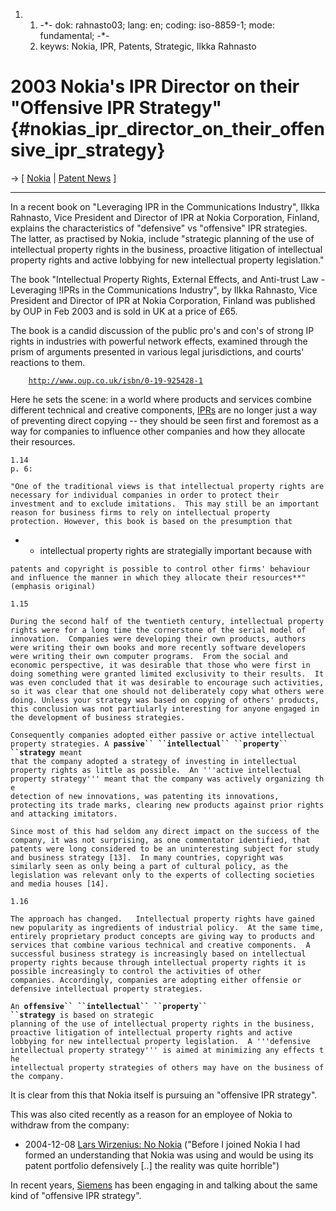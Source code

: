 1.  1.  -\*- dok: rahnasto03; lang: en; coding: iso-8859-1; mode:
        fundamental; -\*-
    2.  keyws: Nokia, IPR, Patents, Strategic, Ilkka Rahnasto

# 2003 Nokia\'s IPR Director on their \"Offensive IPR Strategy\" {#nokias_ipr_director_on_their_offensive_ipr_strategy}

-\> \[ [ Nokia](SwpatnokiaEn "wikilink") \| [ Patent
News](SwpatcninoEn "wikilink") \]

------------------------------------------------------------------------

In a recent book on \"Leveraging IPR in the Communications Industry\",
Ilkka Rahnasto, Vice President and Director of IPR at Nokia Corporation,
Finland, explains the characteristics of \"defensive\" vs \"offensive\"
IPR strategies. The latter, as practised by Nokia, include \"strategic
planning of the use of intellectual property rights in the business,
proactive litigation of intellectual property rights and active lobbying
for new intellectual property legislation.\"

The book \"Intellectual Property Rights, External Effects, and
Anti-trust Law - Leveraging !IPRs in the Communications Industry\", by
Ilkka Rahnasto, Vice President and Director of IPR at Nokia Corporation,
Finland was published by OUP in Feb 2003 and is sold in UK at a price of
£65.

The book is a candid discussion of the public pro\'s and con\'s of
strong IP rights in industries with powerful network effects, examined
through the prism of arguments presented in various legal jurisdictions,
and courts\' reactions to them.

`    `[`http://www.oup.co.uk/isbn/0-19-925428-1`](http://www.oup.co.uk/isbn/0-19-925428-1)

Here he sets the scene: in a world where products and services combine
different technical and creative components, [IPRs](IPRs "wikilink") are
no longer just a way of preventing direct copying \-- they should be
seen first and foremost as a way for companies to influence other
companies and how they allocate their resources.

`1.14`\
`p. 6:`

`"One of the traditional views is that intellectual property rights are`\
`necessary for individual companies in order to protect their`\
`investment and to exclude imitations.  This may still be an important`\
`reason for business firms to rely on intellectual property`\
`protection. However, this book is based on the presumption that`

-   -   intellectual property rights are strategially important because
        with

`patents and copyright is possible to control other firms' behaviour`\
`and influence the manner in which they allocate their resources**"`\
`(emphasis original)`

`1.15`

`During the second half of the twentieth century, intellectual property`\
`rights were for a long time the cornerstone of the serial model of`\
`innovation.  Companies were developing their own products, authors`\
`were writing their own books and more recently software developers`\
`were writing their own computer programs.  From the social and`\
`economic perspective, it was desirable that those who were first in`\
`doing something were granted limited exclusivity to their results.  It`\
`was even concluded that it was desirable to encourage such activities,`\
`so it was clear that one should not deliberately copy what others were`\
`doing. Unless your strategy was based on copying of others' products,`\
`this conclusion was not partiularly interesting for anyone engaged in`\
`the development of business strategies.`

`Consequently companies adopted either passive or active intellectual`\
`property strategies. A `**`passive`` ``intellectual`` ``property`` ``strategy`**` meant`\
`that the company adopted a strategy of investing in intellectual`\
`property rights as little as possible.  An '''active intellectual`\
`property strategy''' meant that the company was actively organizing the`\
`detection of new innovations, was patenting its innovations,`\
`protecting its trade marks, clearing new products against prior rights`\
`and attacking imitators.`

`Since most of this had seldom any direct impact on the success of the`\
`company, it was not surprising, as one commentator identified, that`\
`patents were long considered to be an uninteresting subject for study`\
`and business strategy [13].  In many countries, copyright was`\
`similarly seen as only being a part of cultural policy, as the`\
`legislation was relevant only to the experts of collecting societies`\
`and media houses [14].`

`1.16`

`The approach has changed.   Intellectual property rights have gained`\
`new popularity as ingredients of industrial policy.  At the same time,`\
`entirely proprietary product concepts are giving way to products and`\
`services that combine various technical and creative components.  A`\
`successful business strategy is increasingly based on intellectual`\
`property rights because through intellectual property rights it is`\
`possible increasingly to control the activities of other`\
`companies. Accordingly, companies are adopting either offensie or`\
`defensive intellectual property strategies.`

`An `**`offensive`` ``intellectual`` ``property`` ``strategy`**` is based on strategic`\
`planning of the use of intellectual property rights in the business,`\
`proactive litigation of intellectual property rights and active`\
`lobbying for new intellectual property legislation.  A '''defensive`\
`intellectual property strategy''' is aimed at minimizing any effects the`\
`intellectual property strategies of others may have on the business of`\
`the company.`

It is clear from this that Nokia itself is pursuing an \"offensive IPR
strategy\".

This was also cited recently as a reason for an employee of Nokia to
withdraw from the company:

-   2004-12-08 [Lars Wirzenius: No
    Nokia](http://liw.iki.fi/liw/log/2004-12.html#20041208b "wikilink")
    (\"Before I joined Nokia I had formed an understanding that Nokia
    was using and would be using its patent portfolio defensively \[..\]
    the reality was quite horrible\")

In recent years, [ Siemens](SwpatsiemensEn "wikilink") has been engaging
in and talking about the same kind of \"offensive IPR strategy\".
